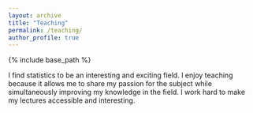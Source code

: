 ```yaml
---
layout: archive
title: "Teaching"
permalink: /teaching/
author_profile: true
---
```


{% include base_path %}

I find statistics to be an interesting and exciting field. I enjoy teaching because it allows me to share my passion for the subject while simultaneously improving my knowledge in the field. I work hard to make my lectures accessible and interesting.

